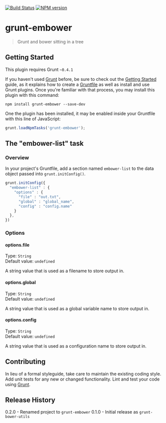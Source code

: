 [![Build Status](https://travis-ci.org/mikaelkaron/grunt-embower.png)](https://travis-ci.org/mikaelkaron/grunt-embower)
[![NPM version](https://badge.fury.io/js/grunt-embower.png)](http://badge.fury.io/js/grunt-embower)

# grunt-embower

> Grunt and bower sitting in a tree

## Getting Started
This plugin requires Grunt `~0.4.1`

If you haven't used [Grunt](http://gruntjs.com/) before, be sure to check out the [Getting Started](http://gruntjs.com/getting-started) guide, as it explains how to create a [Gruntfile](http://gruntjs.com/sample-gruntfile) as well as install and use Grunt plugins. Once you're familiar with that process, you may install this plugin with this command:

```shell
npm install grunt-embower --save-dev
```

One the plugin has been installed, it may be enabled inside your Gruntfile with this line of JavaScript:

```js
grunt.loadNpmTasks('grunt-embower');
```

## The "embower-list" task

### Overview
In your project's Gruntfile, add a section named `embower-list` to the data object passed into `grunt.initConfig()`.

```js
grunt.initConfig({
  "embower-list" : {
    "options" : {
      "file" : "out.txt",
      "global" : "global_name",
      "config" : "config.name"
    }
  },
})
```

### Options

#### options.file
Type: `String`  
Default value: `undefined`

A string value that is used as a filename to store output in.

#### options.global
Type: `String`  
Default value: `undefined`

A string value that is used as a global variable name to store output in.

#### options.config
Type: `String`  
Default value: `undefined`

A string value that is used as a configuration name to store output in.

## Contributing
In lieu of a formal styleguide, take care to maintain the existing coding style. Add unit tests for any new or changed functionality. Lint and test your code using [Grunt](http://gruntjs.com/).

## Release History
0.2.0 - Renamed project to `grunt-embower`
0.1.0 - Initial release as `grunt-bower-utils`  

